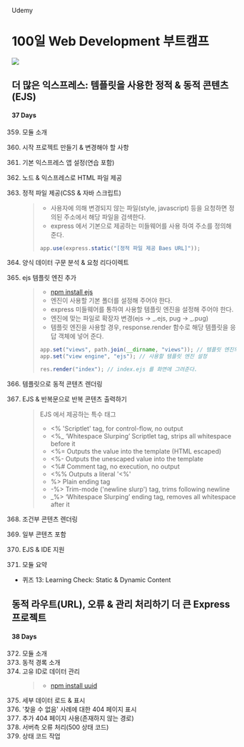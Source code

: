 Udemy

# 100일 Web Development 부트캠프

[<img src="https://img.shields.io/badge/github-%23121011.svg?style=for-the-badge&logo=github&logoColor=white" />](https://github.com/academind/100-days-of-web-development/)

## 더 많은 익스프레스: 템플릿을 사용한 정적 & 동적 콘텐츠(EJS)

#### 37 Days

359. 모듈 소개
360. 시작 프로젝트 만들기 & 변경해야 할 사항
361. 기본 익스프레스 앱 설정(연습 포함)
362. 노드 & 익스프레스로 HTML 파일 제공
363. 정적 파일 제공(CSS & 자바 스크립트)

     > - 사용자에 의해 변경되지 않는 파일(style, javascript) 등을 요청하면 정의된 주소에서 해당 파일을 검색한다.
     > - express 에서 기본으로 제공하는 미들웨어를 사용 하여 주소를 정의해 준다.
     >
     > ```javascript
     > app.use(express.static("[정적 파일 제공 Baes URL]"));
     > ```

364. 양식 데이터 구문 분석 & 요청 리다이렉트
365. ejs 템플릿 엔진 추가

     > - [npm install ejs](https://ejs.co/)
     > - 엔진이 사용할 기본 폴더를 설정해 주어야 한다.
     > - express 미들웨어를 통하여 사용할 템플릿 엔진을 설정해 주어야 한다.
     > - 엔진에 맞는 파일로 확장자 변경(ejs -> _.ejs, pug -> _.pug)
     > - 템플릿 엔진을 사용할 경우, response.render 함수로 해당 템플릿을 응답 객체에 넣어 준다.
     >
     > ```javascript
     > app.set("views", path.join(__dirname, "views")); // 템플릿 엔진의 기본이 되는 위치를 설정
     > app.set("view engine", "ejs"); // 사용할 템플릿 엔진 설정
     >
     > res.render("index"); // index.ejs 를 화면에 그려준다.
     > ```

366. 템플릿으로 동적 콘텐츠 렌더링
367. EJS & 반복문으로 반복 콘텐츠 출력하기

     > EJS 에서 제공하는 특수 태그
     >
     > - <% 'Scriptlet' tag, for control-flow, no output
     > - <%\_ ‘Whitespace Slurping’ Scriptlet tag, strips all whitespace before it
     > - <%= Outputs the value into the template (HTML escaped)
     > - <%- Outputs the unescaped value into the template
     > - <%# Comment tag, no execution, no output
     > - <%% Outputs a literal '<%'
     > - %> Plain ending tag
     > - -%> Trim-mode ('newline slurp') tag, trims following newline
     > - \_%> ‘Whitespace Slurping’ ending tag, removes all whitespace after it

368. 조건부 콘텐츠 렌더링
369. 일부 콘텐츠 포함
370. EJS & IDE 지원
371. 모듈 요약

- 퀴즈 13: Learning Check: Static & Dynamic Content

## 동적 라우트(URL), 오류 & 관리 처리하기 더 큰 Express 프로젝트

#### 38 Days

372. 모듈 소개
373. 동적 경록 소개
374. 고유 ID로 데이터 관리
     > - [npm install uuid](https://github.com/uuidjs/uuid)
375. 세부 데이터 로드 & 표시
376. '찾을 수 없음' 사례에 대한 404 페이지 표시
377. 추가 404 페이지 사용(존재하지 않는 경로)
378. 서버측 오류 처리(500 상태 코드)
379. 상태 코드 작업
